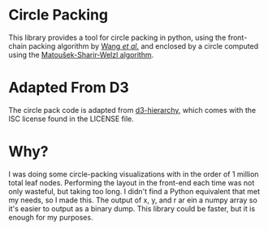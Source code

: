 # Circle Packing

This library provides a tool for circle packing in python, using the front-chain packing algorithm by [Wang *et al.*](https://dl.acm.org/doi/10.1145/1124772.1124851) and enclosed by a circle computed using the [Matoušek-Sharir-Welzl algorithm](http://www.inf.ethz.ch/personal/emo/PublFiles/SubexLinProg_ALG16_96.pdf).

# Adapted From D3

The circle pack code is adapted from [d3-hierarchy](https://github.com/d3/d3-hierarchy), which comes with the ISC license found in the LICENSE file.

# Why?

I was doing some circle-packing visualizations with in the order of 1 million total leaf nodes. Performing the layout in the front-end each time was not only wasteful, but taking too long. I didn't find a Python equivalent that met my needs, so I made this. The output of x, y, and r ar ein a numpy array so it's easier to output as a binary dump. This library could be faster, but it is enough for my purposes.